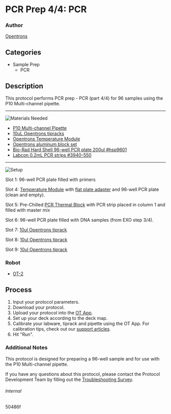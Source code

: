 # PCR Prep 4/4: PCR

### Author
[Opentrons](https://opentrons.com/)

## Categories
* Sample Prep
	* PCR


## Description
This protocol performs PCR prep - PCR (part 4/4) for 96 samples using the P10 Multi-channel pipette.

---
![Materials Needed](https://s3.amazonaws.com/opentrons-protocol-library-website/custom-README-images/001-General+Headings/materials.png)

* [P10 Multi-channel Pipette](https://shop.opentrons.com/collections/ot-2-pipettes/products/8-channel-electronic-pipette)
* [10uL Opentrons tipracks](https://shop.opentrons.com/collections/opentrons-tips/products/opentrons-10ul-tips)
* [Opentrons Temperature Module](https://shop.opentrons.com/collections/hardware-modules/products/tempdeck)
* [Opentrons aluminum block set](https://shop.opentrons.com/collections/hardware-modules/products/aluminum-block-set)
* [Bio-Rad Hard Shell 96-well PCR plate 200ul #hsp9601](bio-rad.com/en-us/sku/hsp9601-hard-shell-96-well-pcr-plates-low-profile-thin-wall-skirted-white-clear?ID=hsp9601)
* [Labcon 0.2mL PCR strips #3940-550](http://www.labcon.com/microstrips.html)


---
![Setup](https://s3.amazonaws.com/opentrons-protocol-library-website/custom-README-images/001-General+Headings/Setup.png)

Slot 1: 96-well PCR plate filled with primers

Slot 4: [Temperature Module](https://shop.opentrons.com/collections/hardware-modules/products/tempdeck) with [flat plate adapter](https://shop.opentrons.com/collections/hardware-modules/products/aluminum-block-set) and 96-well PCR plate (clean and empty).

Slot 5: Pre-Chilled [PCR Thermal Block](https://shop.opentrons.com/collections/hardware-modules/products/aluminum-block-set) with PCR strip placed in column 1 and filled with master mix

Slot 6: 96-well PCR plate filled with DNA samples (from EXO step 3/4).

Slot 7: [10ul Opentrons tiprack](https://shop.opentrons.com/collections/opentrons-tips/products/opentrons-10ul-tips)

Slot 8: [10ul Opentrons tiprack](https://shop.opentrons.com/collections/opentrons-tips/products/opentrons-10ul-tips)

Slot 9: [10ul Opentrons tiprack](https://shop.opentrons.com/collections/opentrons-tips/products/opentrons-10ul-tips)

### Robot
* [OT-2](https://opentrons.com/ot-2)

## Process

1. Input your protocol parameters.
2. Download your protocol.
3. Upload your protocol into the [OT App](https://opentrons.com/ot-app).
4. Set up your deck according to the deck map.
5. Calibrate your labware, tiprack and pipette using the OT App. For calibration tips, check out our [support articles](https://support.opentrons.com/en/collections/1559720-guide-for-getting-started-with-the-ot-2).
6. Hit "Run".

### Additional Notes
This protocol is designed for preparing a 96-well sample and for use with the P10 Multi-channel pipette.

If you have any questions about this protocol, please contact the Protocol Development Team by filling out the [Troubleshooting Survey](https://protocol-troubleshooting.paperform.co/).

###### Internal
50486f
